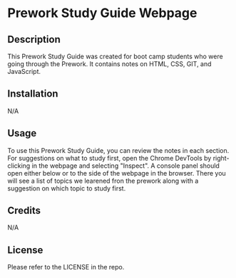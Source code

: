 # Prework Study Guide Webpage

## Description

This Prework Study Guide was created for boot camp students who were going through the Prework. It contains notes on HTML, CSS, GIT, and JavaScript.

## Installation

N/A

## Usage

To use this Prework Study Guide, you can review the notes in each section. For suggestions on what to study first, open the Chrome DevTools by right-clicking in the webpage and selecting "Inspect". A console panel should open either below or to the side of the webpage in the browser. There you will see a list of topics we learened fron the prework along with a suggestion on which topic to study first.

## Credits

N/A

## License

Please refer to the LICENSE in the repo.

